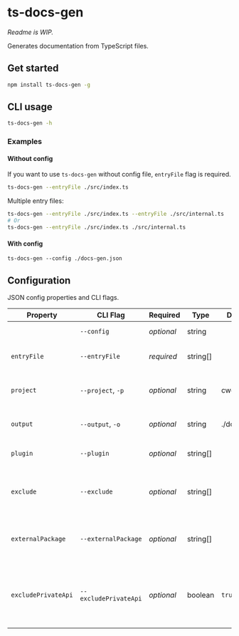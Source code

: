 # ts-docs-gen

_Readme is WIP._

Generates documentation from TypeScript files.

## Get started 
```sh
npm install ts-docs-gen -g
```

## CLI usage
```sh
ts-docs-gen -h
```

### Examples

#### Without config

If you want to use `ts-docs-gen` without config file, `entryFile` flag is required.
```sh
ts-docs-gen --entryFile ./src/index.ts
```

Multiple entry files:
```sh
ts-docs-gen --entryFile ./src/index.ts --entryFile ./src/internal.ts
# Or
ts-docs-gen --entryFile ./src/index.ts ./src/internal.ts
```

#### With config

```
ts-docs-gen --config ./docs-gen.json
```

## Configuration
JSON config properties and CLI flags.

| Property            | CLI Flag              | Required   | Type     | Default     | Description                                                                           |
| ------------------- | --------------------- | ---------- | -------- | ----------- | ------------------------------------------------------------------------------------- |
|                     | `--config`            | _optional_ | string   |             | Relative path to config json file.                                                    |
| `entryFile`         | `--entryFile`         | _required_ | string[] |             | TypeScript project entry files.                                                       |
| `project`           | `--project`, `-p`     | _optional_ | string   | cwd         | Full path to TypeScript project directory.                                            |
| `output`            | `--output`, `-o`      | _optional_ | string   | ./docs/api/ | Documentation output directory.                                                       |
| `plugin`            | `--plugin`            | _optional_ | string[] |             | Packagename or path to plugin.                                                        |
| `exclude`           | `--exclude`           | _optional_ | string[] |             | File locations that should not be included generated documentation.                   |
| `externalPackage`   | `--externalPackage`   | _optional_ | string[] |             | External package names to include in extracted data.                                  |
| `excludePrivateApi` | `--excludePrivateApi` | _optional_ | boolean  | `true`      | Excludes api items that has access modifier set to "private" or JSDoc tag "@private". |
